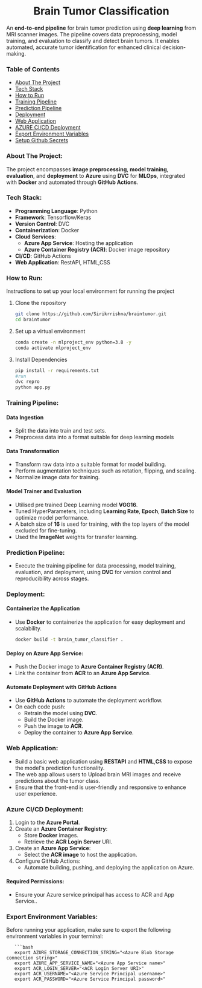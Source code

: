 <h1 align="center">Brain Tumor Classification</h1>

An **end-to-end pipeline** for brain tumor prediction using **deep learning** from MRI scanner images. The pipeline covers data preprocessing, model training, and evaluation to classify and detect brain tumors. It enables automated, accurate tumor identification for enhanced clinical decision-making.

### Table of Contents
- [About The Project](#about-the-project)
- [Tech Stack](#tech-stack)
- [How to Run](#how-to-run)
- [Training Pipeline](#training-pipeline)
- [Prediction Pipeline](#prediction-pipeline)
- [Deployment](#deployment)
- [Web Application](#web-application)
- [AZURE CI/CD Deployment](#aws-cicd-deployment)
- [Export Environment Variables](#export-environment-variables)
- [Setup Github Secrets](#setup-github-secrets)

### About The Project:


The project encompasses **image preprocessing**, **model training**, **evaluation**, and **deployment** to **Azure** using **DVC** for **MLOps**, integrated with **Docker** and automated through **GitHub Actions**.


### Tech Stack:

- **Programming Language**: Python
- **Framework**: Tensorflow/Keras
- **Version Control**: DVC
- **Containerization**: Docker
- **Cloud Services**:
  - **Azure App Service**: Hosting the application
  - **Azure Container Registry (ACR)**: Docker image repository
- **CI/CD**: GitHub Actions
- **Web Application**: RestAPI, HTML,CSS

### How to Run:

Instructions to set up your local environment for running the project

1. Clone the repository
   ```bash
   git clone https://github.com/Sirikrrishna/braintumor.git
   cd braintumor
2. Set up a virtual environment
   ```bash
   conda create -n mlproject_env python=3.8 -y
   conda activate mlproject_env
3. Install Dependencies
   ```bash
   pip install -r requirements.txt
   #run
   dvc repro
   python app.py

### Training Pipeline:

#### Data Ingestion
- Split the data into train and test sets.
- Preprocess data into a format suitable for deep learning models
  
#### Data Transformation
- Transform raw data into a suitable format for model building.
- Perform augmentation techniques such as rotation, flipping, and scaling.
- Normalize image data for training.

#### Model Trainer and Evaluation
- Utilised pre trained Deep Learning model **VGG16**.
- Tuned HyperParameters, including **Learning Rate**, **Epoch**, **Batch Size** to optimize model performance.
- A batch size of **16** is used for training, with the top layers of the model excluded for fine-tuning.
- Used the **ImageNet** weights for transfer learning.

### Prediction Pipeline:
- Execute the training pipeline for data processing, model training, evaluation, and deployment, using **DVC** for version control and reproducibility across stages.

### Deployment:
#### Containerize the Application
- Use **Docker** to containerize the application for easy deployment and scalability.
  ```bash
  docker build -t brain_tumor_classifier .

#### Deploy on Azure App Service:
- Push the Docker image to **Azure Container Registry (ACR)**.
- Link the container from **ACR** to an **Azure App Service**.

#### Automate Deployment with GitHub Actions
- Use **GitHub Actions** to automate the deployment workflow.
- On each code push:
  - Retrain the model using **DVC**.
  - Build the Docker image.
  - Push the image to **ACR**.
  - Deploy the container to **Azure App Service**.

### Web Application:
- Build a basic web application using **RESTAPI** and **HTML**,**CSS** to expose the model's prediction functionality.
- The web app allows users to Upload brain MRI images and receive predictions about the tumor class.
- Ensure that the front-end is user-friendly and responsive to enhance user experience.

###  Azure CI/CD Deployment:
1. Login to the **Azure Portal**.
2. Create an **Azure Container Registry**:
   - Store **Docker** images.
   - Retrieve the **ACR Login Server** URI.
3. Create an **Azure App Service**:
   - Select the **ACR image** to host the application.
4. Configure GitHub Actions:
   - Automate building, pushing, and deploying the application on Azure.
   

#### Required Permissions:
- Ensure your Azure service principal has access to ACR and App Service..


### Export Environment Variables:

Before running your application, make sure to export the following environment variables in your terminal:

       ```bash
       export AZURE_STORAGE_CONNECTION_STRING="<Azure Blob Storage connection string>"
       export AZURE_APP_SERVICE_NAME="<Azure App Service name>"
       export ACR_LOGIN_SERVER="<ACR Login Server URI>"
       export ACR_USERNAME="<Azure Service Principal username>"
       export ACR_PASSWORD="<Azure Service Principal password>"


